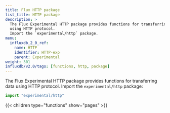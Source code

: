 ```yaml
---
title: Flux HTTP package
list_title: HTTP package
description: >
  The Flux Experimental HTTP package provides functions for transferring data
  using HTTP protocol.
  Import the `experimental/http` package.
menu:
  influxdb_2_0_ref:
    name: HTTP
    identifier: HTTP-exp
    parent: Experimental
weight: 301
influxdb/v2.0/tags: [functions, http, package]
---
```


The Flux Experimental HTTP package provides functions for transferring data
using HTTP protocol.
Import the `experimental/http` package:

```js
import "experimental/http"
```

{{< children type="functions" show="pages" >}}
